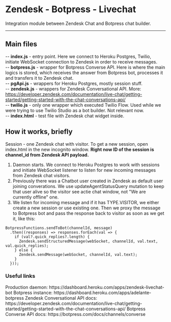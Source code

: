 <h1>Zendesk - Botpress - Livechat</h1>
Integration module between Zendesk Chat and Botpress chat builder.
<hr>

<h2><strong>Main files</strong></h2>

-- <strong>index.js</strong> - entry point. Here we connect to Heroku Postgres, Twilio, initiate WebSocket connection to Zendesk in order to receive messages.
<br>
-- <strong>botpress.js</strong> - wrapper for Botpress Converse API. Here is where the main logics is stored, which receives the answer from Botpress bot, processes it and transfers it to Zendesk chat.
<br>
-- <strong>pgApi.js</strong> - wrappers for Heroku Postgres, mostly session stuff.
<br>
-- <strong>zendesk.js</strong> - wrappers for Zendesk Conversational API. More: https://developer.zendesk.com/documentation/live-chat/getting-started/getting-started-with-the-chat-conversations-api/
<br>
-- <strong>twilio.js</strong> - only one wrapper which executed Twilio Flow. Used while we were trying to use Twilio Studio as a bot builder. Not relevant now.
<br>
-- <strong>index.html</strong> - test file with Zendesk chat widget inside.

<h2><strong>How it works, briefly</strong></h2>

Session - one Zendesk chat with visitor. To get a new session, open index.html in the new incognito window.
<strong>Right now ID of the session is channel_id from Zendesk API payload.</strong>

1. Daemon starts. We connect to Heroku Postgres to work with sessions and initiate WebSocket listener to listen for new incoming messages from Zendesk chat visitors.
2. Previously there was a Chatbot user created in Zendesk as default user joining converations. We use updateAgentStatusQuery mutation to keep that user alive so the visitor see actie chat window, not "We are currently offline" one.
3. We listen for incoming message and if it has TYPE.VISITOR, we either create a new session or use existing one. Then we proxy the message to Botpress bot and pass the response back to visitor as soon as we get it, like this:
```
BotpressFunctions.sendToBot(channelId, message)
  .then((responses) => responses.forEach(val => {
    if (val?.quick_replies?.length) {
      Zendesk.sendStructuredMessage(webSocket, channelId, val.text, val.quick_replies);
    } else {
      Zendesk.sendMessage(webSocket, channelId, val.text);
    }
  }));
```

<h3><strong>Useful links</strong></h3>
Production daemon: https://dashboard.heroku.com/apps/zendesk-livechat-bot
Botpress instance: https://dashboard.heroku.com/apps/adelante-botpress
Zendesk Conversational API docs: https://developer.zendesk.com/documentation/live-chat/getting-started/getting-started-with-the-chat-conversations-api/
Botpress Converse API docs: https://botpress.com/docs/channels/converse
